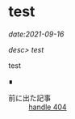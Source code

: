 # test

*date:2021-09-16*

*desc> test*

test
<footer class="post-footer">&#8718;</footer><nav class="post-recent"><dl><dt>前に出た記事</dt><dd><a href="handle-404">handle 404</a></dd></dl></nav>